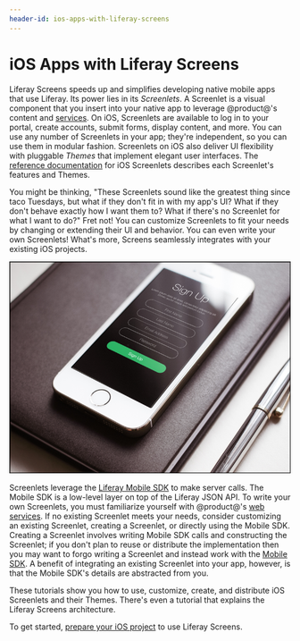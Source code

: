 ```yaml
---
header-id: ios-apps-with-liferay-screens
---
```


# iOS Apps with Liferay Screens

Liferay Screens speeds up and simplifies developing native mobile apps that use
Liferay. Its power lies in its *Screenlets*. A Screenlet is a visual component
that you insert into your native app to leverage @product@'s content and
[services](/docs/7-1/tutorials/-/knowledge_base/t/web-services). 
On iOS, Screenlets are available to log in to your portal, create accounts, 
submit forms, display content, and more. You can use any number of Screenlets in 
your app; they're independent, so you can use them in modular fashion. 
Screenlets on iOS also deliver UI flexibility with pluggable *Themes* that 
implement elegant user interfaces. The 
[reference documentation](/docs/7-1/reference/-/knowledge_base/r/screenlets-in-liferay-screens-for-ios) 
for iOS Screenlets describes each Screenlet's features and Themes. 

You might be thinking, "These Screenlets sound like the greatest thing since
taco Tuesdays, but what if they don't fit in with my app's UI? What if they
don't behave exactly how I want them to? What if there's no Screenlet for what I
want to do?" Fret not! You can customize Screenlets to fit your needs by
changing or extending their UI and behavior. You can even write your own
Screenlets! What's more, Screens seamlessly integrates with your existing iOS 
projects. 

![Figure 1: The Liferay Screens Sign Up Screenlet lets users create an account in the portal.](../../../images/screens-ios-intro.png)

Screenlets leverage the
[Liferay Mobile SDK](https://www.liferay.com/community/liferay-projects/liferay-mobile-sdk/overview)
to make server calls. The Mobile SDK is a low-level layer on top of the Liferay
JSON API. To write your own Screenlets, you must familiarize yourself with
@product@'s 
[web services](/docs/7-1/tutorials/-/knowledge_base/t/web-services). 
If no existing Screenlet meets your needs, consider customizing an existing
Screenlet, creating a Screenlet, or directly using the Mobile SDK. Creating a
Screenlet involves writing Mobile SDK calls and constructing the Screenlet; if
you don't plan to reuse or distribute the implementation then you may want to
forgo writing a Screenlet and instead work with the
[Mobile SDK](/docs/7-1/tutorials/-/knowledge_base/t/mobile-sdk). 
A benefit of integrating an existing Screenlet into your app, however, is that 
the Mobile SDK's details are abstracted from you. 

These tutorials show you how to use, customize, create, and distribute iOS 
Screenlets and their Themes. There's even a tutorial that explains the Liferay 
Screens architecture. 

To get started, 
[prepare your iOS project](/docs/7-1/tutorials/-/knowledge_base/t/preparing-ios-projects-for-liferay-screens)
to use Liferay Screens. 
